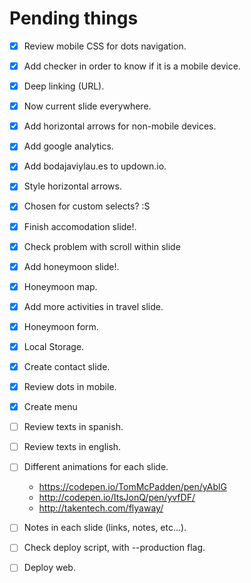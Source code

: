 Pending things
==============

- [x] Review mobile CSS for dots navigation.
- [x] Add checker in order to know if it is a mobile device.
- [x] Deep linking (URL).
- [x] Now current slide everywhere.
- [x] Add horizontal arrows for non-mobile devices.
- [x] Add google analytics.
- [x] Add bodajaviylau.es to updown.io.
- [x] Style horizontal arrows.
- [x] Chosen for custom selects? :S
- [x] Finish accomodation slide!.
- [x] Check problem with scroll within slide
- [x] Add honeymoon slide!.
- [x] Honeymoon map.
- [x] Add more activities in travel slide.
- [x] Honeymoon form.
- [x] Local Storage.
- [x] Create contact slide.
- [x] Review dots in mobile.

- [x] Create menu
- [ ] Review texts in spanish.
- [ ] Review texts in english.
- [ ] Different animations for each slide.
  - https://codepen.io/TomMcPadden/pen/yAblG
  - http://codepen.io/ItsJonQ/pen/yvfDF/
  - http://takentech.com/flyaway/
- [ ] Notes in each slide (links, notes, etc...).


- [ ] Check deploy script, with --production flag.
- [ ] Deploy web.

